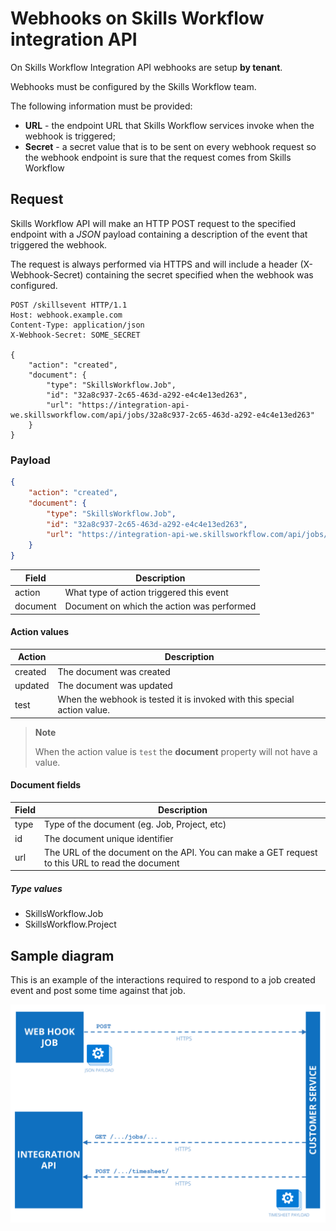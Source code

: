 # Webhooks on Skills Workflow integration API

On Skills Workflow Integration API webhooks are setup **by tenant**.

Webhooks must be configured by the Skills Workflow team.

The following information must be provided:
* **URL** - the endpoint URL that Skills Workflow services invoke when the webhook is triggered;
* **Secret** - a secret value that is to be sent on every webhook request so the webhook endpoint is sure that the request comes from Skills Workflow

## Request

Skills Workflow API will make an HTTP POST request to the specified endpoint with a *JSON* payload containing a description of the event that triggered the webhook.

The request is always performed via HTTPS and will include a header (X-Webhook-Secret) containing the secret specified when the webhook was configured.

```http
POST /skillsevent HTTP/1.1
Host: webhook.example.com
Content-Type: application/json
X-Webhook-Secret: SOME_SECRET

{
    "action": "created",
    "document": {
        "type": "SkillsWorkflow.Job",
        "id": "32a8c937-2c65-463d-a292-e4c4e13ed263",
        "url": "https://integration-api-we.skillsworkflow.com/api/jobs/32a8c937-2c65-463d-a292-e4c4e13ed263"
    }
} 
```

### Payload

```json
{
    "action": "created",
    "document": {
        "type": "SkillsWorkflow.Job",
        "id": "32a8c937-2c65-463d-a292-e4c4e13ed263",
        "url": "https://integration-api-we.skillsworkflow.com/api/jobs/32a8c937-2c65-463d-a292-e4c4e13ed263"
    }
}
```

| Field                 | Description                                        
| --------------        | -------------------------------------------------- 
| action                | What type of action triggered this event           
| document              | Document on which the action was performed    

#### Action values

| Action                    | Description                                        
| --------------            | -------------------------------------------------- 
| created                   | The document was created
| updated                   | The document was updated
| test                      | When the webhook is tested it is invoked with this special action value.

> **Note** 
>
> When the action value is ```test``` the **document** property will not have a value.
     

#### Document fields

| Field                 | Description                                        
| --------------        | -------------------------------------------------- 
| type                  | Type of the document (eg. Job, Project, etc)
| id                    | The document unique identifier
| url                   | The URL of the document on the API. You can make a GET request to this URL to read the document

##### Type values

* SkillsWorkflow.Job
* SkillsWorkflow.Project

## Sample diagram

This is an example of the interactions required to respond to a job created event and post some time against that job.

![alt text](SampleInteractionDiagram.png "Interaction diagram")
